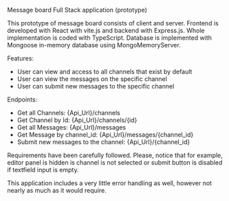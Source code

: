Message board Full Stack application (prototype)

This prototype of message board consists of client and server. Frontend is developed with React with vite.js and backend with Express.js. 
Whole implementation is coded with TypeScript. Database is implemented with Mongoose in-memory database using MongoMemoryServer.

Features:
- User can view and access to all channels that exist by default
- User can view the messages on the specific channel
- User can submit new messages to the specific channel

Endpoints:
- Get all Channels: {Api_Url}/channels
- Get Channel by Id:  {Api_Url}/channels/{id}
- Get all Messages: {Api_Url}/messages
- Get Message by channel_id: {Api_Url}/messages/{channel_id}
- Submit new messages to the channel: {Api_Url}/{channel_id}

Requirements have been carefully followed. Please, notice that for example, editor panel is hidden is channel is not selected or submit button 
is disabled if textfield input is empty.

This application includes a very little error handling as well, however not nearly as much as it would require.
